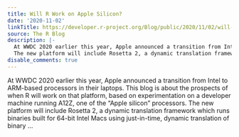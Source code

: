 ```yaml
---
title: Will R Work on Apple Silicon?
date: '2020-11-02'
linkTitle: https://developer.r-project.org/Blog/public/2020/11/02/will-r-work-on-apple-silicon/
source: The R Blog
description: |-
  At WWDC 2020 earlier this year, Apple announced a transition from Intel to ARM-based processors in their laptops. This blog is about the prospects of when R will work on that platform, based on experimentation on a developer machine running A12Z, one of the “Apple silicon” processors.
  The new platform will include Rosetta 2, a dynamic translation framework which runs binaries built for 64-bit Intel Macs using just-in-time, dynamic translation of binary ...
disable_comments: true
---
```

At WWDC 2020 earlier this year, Apple announced a transition from Intel to ARM-based processors in their laptops. This blog is about the prospects of when R will work on that platform, based on experimentation on a developer machine running A12Z, one of the “Apple silicon” processors.
The new platform will include Rosetta 2, a dynamic translation framework which runs binaries built for 64-bit Intel Macs using just-in-time, dynamic translation of binary ...